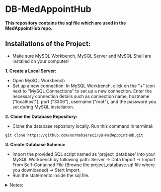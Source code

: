 ﻿# DB-MedAppointHub
**This repository contains the sql file which are used in the MedAppointHub repo.**



## Installations of the Project:
- Make sure MySQL Workbench, MySQL Server and MySQL Shell are installed on your computer!

**1. Create a Local Server:**
- Open MySQL Workbench
- Set up a new connection: In MySQL Workbench, click on the "+" icon next to "MySQL Connections" to set up a new connection. Enter the necessary connection details such as connection name, hostname ("localhost"), port ("3306"), username ("root"), and the password you set during MySQL installation.

**2. Clone the Database Repository:**
- Clone the database repository locally. Run this command in terminal:
```
git clone https://github.com/nurmahsereci/DB-MedAppointHub.git
```
**3. Create Database Schema:**
- Import the provided SQL script named as 'project_database' into your MySQL Workbench by following path: Server -> Data Import -> Import From Self-Contained File (Browse the project_database.sql file where you downloaded) -> Start Import.
- Run the statements inside the sql file. 

<details> 
<summary> Notes:</summary>
    
* There is relatively little data in the database, so a large amount of data can be imported.
* DoctorAvailability table includes the dates until end of the May 2024, so in order for the website to work after May, the DoctorAvailability table in the database must be updated.
</details>

